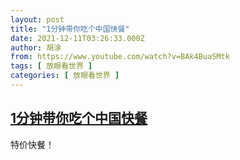 ```yaml
---
layout: post
title: "1分钟带你吃个中国快餐"
date: 2021-12-11T03:26:33.000Z
author: 胡涂
from: https://www.youtube.com/watch?v=BAk4BuaSMtk
tags: [ 放眼看世界 ]
categories: [ 放眼看世界 ]
---
```

<!--1639193193000-->
[1分钟带你吃个中国快餐](https://www.youtube.com/watch?v=BAk4BuaSMtk)
------

<div>
特价快餐！
</div>
